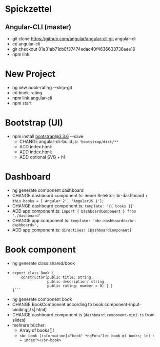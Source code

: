 # Spickzettel

## Angular-CLI (master)

* git clone https://github.com/angular/angular-cli.git angular-cli
* cd angular-cli
* git checkout 01e31ab71cb8f37474edac40f4636638738aee19
* npm link


# New Project

* ng new book-rating --skip-git
* cd book-rating
* npm link angular-cli
* npm start

# Bootstrap (UI)

* npm install bootstrap@3.3.6 --save
  * CHANGE angular-cli-build.js: `'bootstrap/dist/**`
  * ADD index.html: <link rel="stylesheet" href="vendor/bootstrap/dist/css/bootstrap.css">
  * ADD index.html: <body class="container">
  * ADD optional SVG + h1

# Dashboard

* ng generate component dashboard
* CHANGE dashboard.component.ts: neuer Selektor: br-dashboard + `this.books = ['Angular 2', 'AngularJS 1'];`
* CHANGE dashboard.component.ts: `template: '{{ books }}'`
* ADD app.component.ts: `import { DashboardComponent } from './dashboard'`
* CHANGE app.component.ts: `template: '<br-dashboard></br-dashboard>',`
* ADD app.component.ts: `directives: [DashboardComponent]`

# Book component

* ng generate class shared/book
* ```
  export class Book {
      constructor(public title: string,
                  public description: string,
                  public rating: number = 0) { }
  }```
* ng generate component book
* CHANGE BookComponent according to book.component-input-binding[.ts|.html]
* CHANGE dashboard.component.ts (`dashboard.component-mini.ts` from slides)
* mehrere bücher:
  * Array of books[]!
  * `<br-book [information]="book" *ngFor="let book of books; let i = index"></br-book>`
